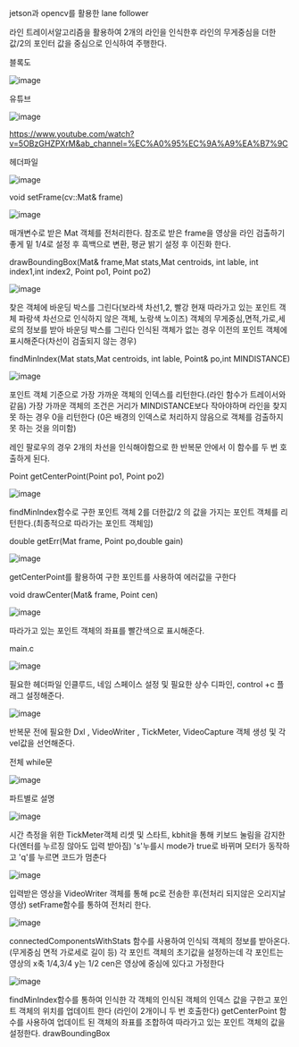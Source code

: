 jetson과 opencv를 활용한 lane follower 

라인 트레이서알고리즘을 활용하여 2개의 라인을 인식한후 라인의 무게중심을 더한 값/2의 포인터 값을 중심으로 인식하여 주행한다.

블록도 

![image](https://github.com/user-attachments/assets/2deae1ec-8f7d-4593-ad44-e9eda4676f73)

유튜브

![image](https://github.com/user-attachments/assets/ad871d85-9d9c-47cd-859e-c1103d0c11a7)


https://www.youtube.com/watch?v=5OBzGHZPXrM&ab_channel=%EC%A0%95%EC%9A%A9%EA%B7%9C

헤더파일

![image](https://github.com/user-attachments/assets/3a580858-2330-4ad7-8bcf-87d490e8ea9e)

void setFrame(cv::Mat& frame)

![image](https://github.com/user-attachments/assets/2a6cb299-8668-49d6-b9c2-bc29817df610)


매개변수로 받은 Mat 객체를 전처리한다. 참조로 받은 frame을 영상을 라인 검출하기 좋게 밑 1/4로 설정 후 흑백으로 변환, 평균 밝기 설정 후 이진화 한다.

drawBoundingBox(Mat& frame,Mat stats,Mat centroids, int lable, int index1,int index2, Point po1, Point po2)

![image](https://github.com/user-attachments/assets/54d41123-7ae3-4fa9-a5e8-289bb69c0209)

찾은 객체에 바운딩 박스를 그린다(보라색 차선1,2, 빨강 현재 따라가고 있는 포인트 객체 파랑색 차선으로 인식하지 않은 객체, 노랑색 노이즈)
객체의 무게중심,면적,가로,세로의 정보를 받아 바운딩 박스를 그린다 인식된 객체가 없는 경우 이전의 포인트 객체에 표시해준다(차선이 검출되지 않는 경우) 

findMinIndex(Mat stats,Mat centroids, int lable, Point& po,int MINDISTANCE)

![image](https://github.com/user-attachments/assets/43ccfde2-ba0a-4536-902a-e55bd3c7855f)

포인트 객체 기준으로 가장 가까운 객체의 인덱스를 리턴한다.(라인 함수가 트레이서와 같음) 가장 가까운 객체의 조건은 거리가 MINDISTANCE보다 작아야하며 라인을 찾지 못 하는 경우 0을 리턴한다 (0은 배경의 인덱스로 처리하지 않음으로 객체를 검출하지 못 하는 것을 의미함)

레인 팔로우의 경우 2개의 차선을 인식해야함으로 한 반복문 안에서 이 함수를 두 번 호출하게 된다.

Point getCenterPoint(Point po1, Point po2)

![image](https://github.com/user-attachments/assets/8f8263db-2a99-4be9-b188-a0fa3ae79a71)

findMinIndex함수로 구한 포인트 객체 2를 더한값/2 의 값을 가지는 포인트 객체를 리턴한다.(최종적으로 따라가는 포인트 객체임)

double getErr(Mat frame, Point po,double gain)

![image](https://github.com/user-attachments/assets/846b8e8a-4852-445d-98a0-3c31519d28ac)

 getCenterPoint를 활용하여 구한 포인트를 사용하여 에러값을 구한다

 void drawCenter(Mat& frame, Point cen)

 ![image](https://github.com/user-attachments/assets/d53fe02b-5a9a-4db1-a834-066041062866)

 따라가고 있는 포인트 객체의 좌표를 빨간색으로 표시해준다.

 main.c

![image](https://github.com/user-attachments/assets/0f612387-bcaa-4f1a-a652-7b91ed9ad56a)


 필요한 헤더파일 인클루드, 네임 스페이스 설정 및 필요한 상수 디파인, control +c 플래그 설정해준다.

![image](https://github.com/user-attachments/assets/52727097-98f3-49a9-89c7-72c08131ac58)

반복문 전에 필요한 Dxl , VideoWriter , TickMeter, VideoCapture  객체 생성 및 각 vel값을 선언해준다.

전체 while문 

![image](https://github.com/user-attachments/assets/b065c820-534a-4e21-ae86-e800ca499709)

파트별로 설명

![image](https://github.com/user-attachments/assets/25e2ebe8-f4a5-4c59-a8fa-59a42e89b709)

시간 측정을 위한 TickMeter객체 리셋 및 스타트, kbhit을 통해 키보드 눌림을 감지한다(엔터를 누르징 않아도 입력 받아짐)
's'누를시 mode가 true로 바뀌며 모터가 동작하고 'q'를 누르면 코드가 멈춘다


![image](https://github.com/user-attachments/assets/f65182eb-08e4-4365-aadf-c912961969f7)

입력받은 영상을 VideoWriter 객체를 통해 pc로 전송한 후(전처리 되지않은 오리지날 영상) setFrame함수를 통하여 전처리 한다.

![image](https://github.com/user-attachments/assets/182fee1d-4ce7-4dbc-8d7a-03798ecc25ce)

connectedComponentsWithStats 함수를 사용하여 인식되 객체의 정보를 받아온다.(무게중심 면적 가로세로 길이 등)
각 포인트 객체의 초기값을 설정하는데 각 포인트는 영상의 x축 1/4,3/4 y는 1/2 cen은 영상에 중심에 있다고 가정한다

![image](https://github.com/user-attachments/assets/d613f763-fdc8-491e-a406-63caf39e956f)

findMinIndex함수를 통하여 인식한 각 객체의 인식된 객체의 인덱스 값을 구한고 포인트 객체의 위치를 업데이트 한다 (라인이 2개이니 두 번 호출한다)
getCenterPoint 함수를 사용하여 업데이트 된 객체의 좌표를 조합하여 따라가고 있는 포인트 객체의 값을 설정한다.
drawBoundingBox





